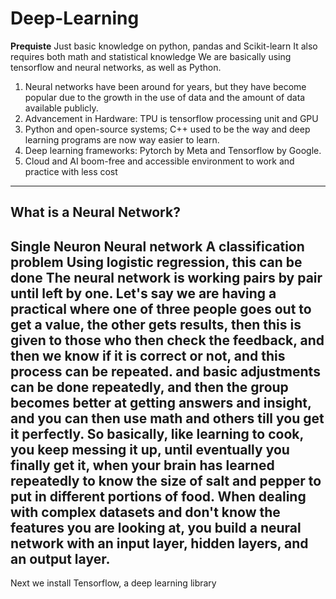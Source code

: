 # Deep-Learning

**Prequiste** Just basic knowledge on python, pandas and Scikit-learn
It also requires both math and statistical knowledge
We are basically using tensorflow and neural networks, as well as Python.

1. Neural networks have been around for years, but they have become popular due to the growth in the use of data and the amount of data available publicly.
2. Advancement in Hardware: TPU is tensorflow processing unit and GPU 
3. Python and open-source systems; C++ used to be the way and deep learning programs are now way easier to learn.
4. Deep learning frameworks: Pytorch by Meta and Tensorflow by Google.
5. Cloud and AI boom-free and accessible environment to work and practice with less cost

---
## What is a Neural Network?
**Single Neuron Neural network**
A classification problem
Using logistic regression, this can be done
The neural network is working pairs by pair until left by one. Let's say we are having a practical where one of three people goes out to get a value, the other gets results, then this is given to those who then check the feedback, and then we know if it is correct or not, and this process can be repeated. and basic adjustments can be done repeatedly, and then the group becomes better at getting answers and insight, and you can then use math and others till you get it perfectly. So basically, like learning to cook, you keep messing it up, until eventually you finally get it, when your brain has learned repeatedly to know the size of salt and pepper to put in different portions of food.
When dealing with complex datasets and don't know the features you are looking at, you build a neural network with an input layer, hidden layers, and an output layer.
---
Next we install Tensorflow, a deep learning library
